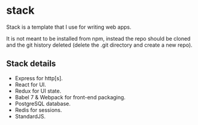# stack

Stack is a template that I use for writing web apps.

It is not meant to be installed from npm, instead the repo should be cloned and the git history deleted (delete the .git directory and create a new repo).

## Stack details

- Express for http[s].
- React for UI.
- Redux for UI state.
- Babel 7 & Webpack for front-end packaging.
- PostgreSQL database.
- Redis for sessions.
- StandardJS.
